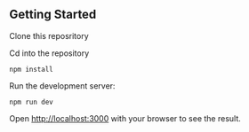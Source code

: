 ## Getting Started

Clone this reposritory

Cd into the repository

`npm install` 



Run the development server:

`npm run dev`


Open [http://localhost:3000](http://localhost:3000) with your browser to see the result.



